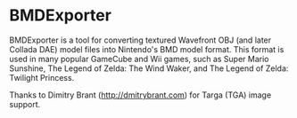 # BMDExporter

BMDExporter is a tool for converting textured Wavefront OBJ (and later Collada DAE) model files into Nintendo's BMD model format. This format is used
in many popular GameCube and Wii games, such as Super Mario Sunshine, The Legend of Zelda: The Wind Waker, and The Legend of Zelda: Twilight Princess.

Thanks to Dimitry Brant (http://dmitrybrant.com) for Targa (TGA) image support.